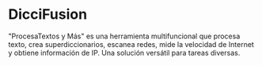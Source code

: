 # DicciFusion
"ProcesaTextos y Más" es una herramienta multifuncional que procesa texto, crea superdiccionarios, escanea redes, mide la velocidad de Internet y obtiene información de IP. Una solución versátil para tareas diversas.
